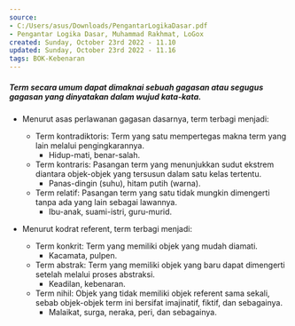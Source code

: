 ```yaml
---
source:
- C:/Users/asus/Downloads/PengantarLogikaDasar.pdf
- Pengantar Logika Dasar, Muhammad Rakhmat, LoGox 
created: Sunday, October 23rd 2022 - 11.10
updated: Sunday, October 23rd 2022 - 11.16
tags: BOK-Kebenaran
---
```


##### Term secara umum dapat dimaknai sebuah gagasan atau segugus gagasan yang dinyatakan dalam wujud kata-kata.

-   Menurut asas perlawanan gagasan dasarnya, term terbagi menjadi:
    -   Term kontradiktoris: Term yang satu mempertegas makna term yang lain melalui pengingkarannya.
	    - Hidup-mati, benar-salah.
    -   Term kontraris: Pasangan term yang menunjukkan sudut ekstrem diantara objek-objek yang tersusun dalam satu kelas tertentu.
	    - Panas-dingin (suhu), hitam putih (warna).
    -   Term relatif: Pasangan term yang satu tidak mungkin dimengerti tanpa ada yang lain sebagai lawannya.
	    - Ibu-anak, suami-istri, guru-murid.
        
-   Menurut kodrat referent, term terbagi menjadi:
    -   Term konkrit: Term yang memiliki objek yang mudah diamati.
	    - Kacamata, pulpen.
    -   Term abstrak: Term yang memiliki objek yang baru dapat dimengerti setelah melalui proses abstraksi.
	    - Keadilan, kebenaran.
    -   Term nihil: Objek yang tidak memiliki objek referent sama sekali, sebab objek-objek term ini bersifat imajinatif, fiktif, dan sebagainya.
	    - Malaikat, surga, neraka, peri, dan sebagainya.
